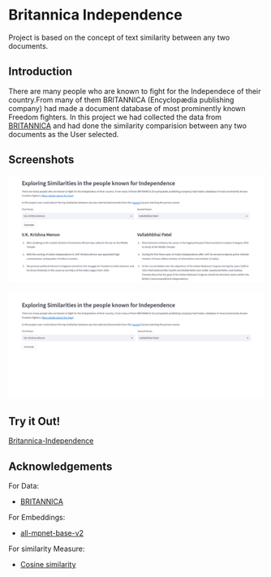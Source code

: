 
# Britannica Independence

Project is based on the concept of text similarity between any two documents.


## Introduction

There are many people who are known to fight for the Independece of their country.From many of them BRITANNICA (Encyclopædia publishing company) had made a document database of most prominently known Freedom fighters. In this project we had collected the data from [BRITANNICA](https://www.britannica.com/biographies/history/independence) and had done the similarity comparision between any two documents as the User selected.

## Screenshots

![](https://github.com/Karthikputchala/Britannica-Independence/blob/main/Screenshots/Screenshot%20(40).png)

![](https://github.com/Karthikputchala/Britannica-Independence/blob/main/Screenshots/Screenshot%20(41).png)
## Try it Out!

[Britannica-Independence](https://karthikputchala-britannica-independence-app-fd09j4.streamlit.app/)
## Acknowledgements
For Data: 
 - [BRITANNICA](https://www.britannica.com/biographies/history/independence)
 
For Embeddings:
 - [all-mpnet-base-v2](https://huggingface.co/sentence-transformers/all-mpnet-base-v2)
 
For similarity Measure:
 - [Cosine similarity](https://www.sbert.net/docs/usage/semantic_textual_similarity.html)

